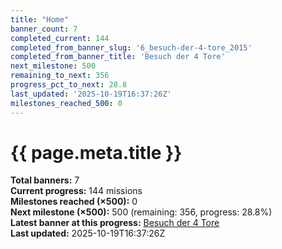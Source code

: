 ```yaml
---
title: "Home"
banner_count: 7
completed_current: 144
completed_from_banner_slug: '6_besuch-der-4-tore_2015'
completed_from_banner_title: 'Besuch der 4 Tore'
next_milestone: 500
remaining_to_next: 356
progress_pct_to_next: 28.8
last_updated: '2025-10-19T16:37:26Z'
milestones_reached_500: 0
---
```

# {{ page.meta.title }}

<!-- BANNER-STATS:START -->
**Total banners:** 7  
**Current progress:** 144 missions  
**Milestones reached (×500):** 0  
**Next milestone (×500):** 500 (remaining: 356, progress: 28.8%)  
**Latest banner at this progress:** [Besuch der 4 Tore](./banner/6_besuch-der-4-tore_2015/)  
**Last updated:** 2025-10-19T16:37:26Z
<!-- BANNER-STATS:END -->